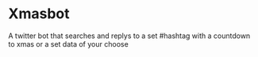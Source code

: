 Xmasbot
=======

A twitter bot that searches and replys to a set #hashtag with a countdown to xmas or a set data of your choose
